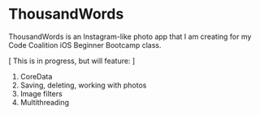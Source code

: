 ThousandWords
=============
ThousandWords is an Instagram-like photo app that I am creating for my Code Coalition iOS Beginner Bootcamp class.

[ This is in progress, but will feature: ]
1)  CoreData
2)  Saving, deleting, working with photos
3)  Image filters
4)  Multithreading
